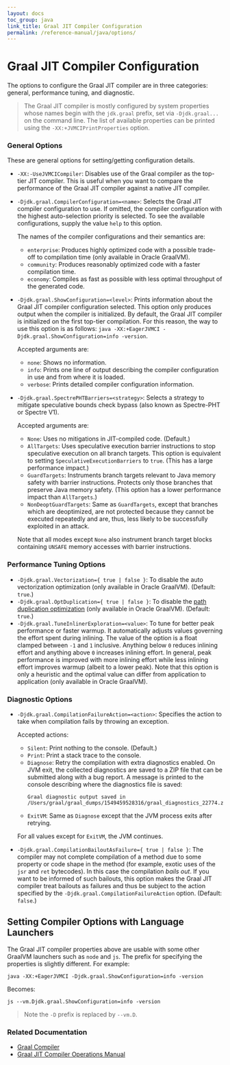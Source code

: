 ```yaml
---
layout: docs
toc_group: java
link_title: Graal JIT Compiler Configuration
permalink: /reference-manual/java/options/
---
```


# Graal JIT Compiler Configuration

The options to configure the Graal JIT compiler are in three categories: general, performance tuning, and diagnostic.

>The Graal JIT compiler is mostly configured by system properties whose names begin with the `jdk.graal` prefix, set via `-Djdk.graal...` on the command line.
The list of available properties can be printed using the `-XX:+JVMCIPrintProperties` option.

### General Options

These are general options for setting/getting configuration details.

* `-XX:-UseJVMCICompiler`: Disables use of the Graal compiler as the top-tier JIT compiler.
This is useful when you want to compare the performance of the Graal JIT compiler against a native JIT compiler.
* `-Djdk.graal.CompilerConfiguration=<name>`: Selects the Graal JIT compiler configuration to use.
If omitted, the compiler configuration with the highest auto-selection priority is selected.
To see the available configurations, supply the value `help` to this option.

    The names of the compiler configurations and their semantics are:
    * `enterprise`: Produces highly optimized code with a possible trade-off to compilation time (only available in Oracle GraalVM).
    * `community`: Produces reasonably optimized code with a faster compilation time.
    * `economy`: Compiles as fast as possible with less optimal throughput of the generated code.

* `-Djdk.graal.ShowConfiguration=<level>`: Prints information about the Graal JIT compiler configuration selected.
    This option only produces output when the compiler is initialized. By default, the Graal JIT compiler is
    initialized on the first top-tier compilation. For this reason, the way to use this option
    is as follows: `java -XX:+EagerJVMCI -Djdk.graal.ShowConfiguration=info -version`.

    Accepted arguments are:
    * `none`: Shows no information.
    * `info`: Prints one line of output describing the compiler configuration in use and from where it is loaded.
    * `verbose`: Prints detailed compiler configuration information.

* `-Djdk.graal.SpectrePHTBarriers=<strategy>`: Selects a strategy to mitigate speculative bounds check bypass (also known as Spectre-PHT or Spectre V1).

    Accepted arguments are:
    * `None`: Uses no mitigations in JIT-compiled code. (Default.)
    * `AllTargets`: Uses speculative execution barrier instructions to stop speculative execution on all branch targets.
    This option is equivalent to setting `SpeculativeExecutionBarriers` to `true`.
    (This has a large performance impact.)
    * `GuardTargets`: Instruments branch targets relevant to Java memory safety with barrier instructions.
    Protects only those branches that preserve Java memory safety.
    (This option has a lower performance impact than `AllTargets`.)
    * `NonDeoptGuardTargets`: Same as `GuardTargets`, except that branches which are deoptimized, are not protected because they cannot be executed repeatedly and are, thus, less likely to be successfully exploited in an attack.

    Note that all modes except `None` also instrument branch target blocks containing `UNSAFE` memory accesses with barrier instructions.

### Performance Tuning Options

* `-Djdk.graal.Vectorization={ true | false }`: To disable the auto vectorization optimization (only available in Oracle GraalVM). (Default: `true`.)
* `-Djdk.graal.OptDuplication={ true | false }`: To disable the [path duplication optimization](http://ssw.jku.at/General/Staff/Leopoldseder/DBDS_CGO18_Preprint.pdf) (only available in Oracle GraalVM). (Default: `true`.)
* `-Djdk.graal.TuneInlinerExploration=<value>`: To tune for better peak performance or faster warmup.
It automatically adjusts values governing the effort spent during inlining. The value of the option is a float clamped between `-1` and `1` inclusive. Anything below `0` reduces inlining effort and anything above `0` increases inlining effort. In general, peak performance is improved with more inlining effort while less inlining effort improves warmup (albeit to a lower peak). Note that this option is only a heuristic and the optimal value can differ from application to application (only available in Oracle GraalVM).

### Diagnostic Options

* `-Djdk.graal.CompilationFailureAction=<action>`: Specifies the action to take when compilation fails by throwing an exception.

    Accepted actions:
    * `Silent`: Print nothing to the console. (Default.)
    * `Print`: Print a stack trace to the console.
    * `Diagnose`: Retry the compilation with extra diagnostics enabled. On JVM exit, the collected
       diagnostics are saved to a ZIP file that can be submitted along with a bug report. A message
       is printed to the console describing where the diagnostics file is saved:
        ```
      Graal diagnostic output saved in /Users/graal/graal_dumps/1549459528316/graal_diagnostics_22774.zip
        ```
    * `ExitVM`: Same as `Diagnose` except that the JVM process exits after retrying.

    For all values except for `ExitVM`, the JVM continues.
* `-Djdk.graal.CompilationBailoutAsFailure={ true | false }`: The compiler may not complete compilation of a method due
 to some property or code shape in the method (for example, exotic uses of the `jsr` and `ret` bytecodes). In this
 case the compilation _bails out_. If you want to be informed of such bailouts, this option makes the Graal JIT compiler
 treat bailouts as failures and thus be subject to the action specified by the
 `-Djdk.graal.CompilationFailureAction` option. (Default: `false`.)

## Setting Compiler Options with Language Launchers

The Graal JIT compiler properties above are usable with some other GraalVM launchers such as `node` and `js`. 
The prefix for specifying the properties is slightly different.
For example:
```shell
java -XX:+EagerJVMCI -Djdk.graal.ShowConfiguration=info -version
```

Becomes:
```shell
js --vm.Djdk.graal.ShowConfiguration=info -version
```

> Note the `-D` prefix is replaced by `--vm.D`.

### Related Documentation

- [Graal Compiler](compiler.md)
- [Graal JIT Compiler Operations Manual](Operations.md)
